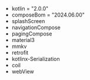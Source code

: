 - kotlin = "2.0.0"
- composeBom = "2024.06.00"
- splashScreen
- navigationCompose
- pagingCompose
- material3
- mmkv
- retrofit
- kotlinx-Serialization
- coil
- webView
